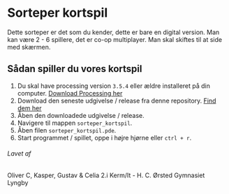 # Sorteper kortspil
Dette sorteper er det som du kender, dette er bare en digital version.
Man kan være 2 - 6 spillere, det er co-op multiplayer. Man skal skiftes til at side med skærmen.

## Sådan spiller du vores kortspil
1. Du skal have processing version `3.5.4` eller ældre installeret på din computer. [Download Processing her](https://processing.org/download/)
1. Download den seneste udgivelse / release fra denne repository. [Find dem her](https://github.com/orc13a/Sorteper-kortspil/releases)
1. Åben den downloadede udgivelse / release.
1. Navigere til mappen `sorteper_kortspil`.
1. Åben filen `sorteper_kortspil.pde`.
1. Start programmet / spillet, oppe i højre hjørne eller `ctrl + r`.

###### Lavet af 
Oliver C, Kasper, Gustav & Celia
2.i Kerm/It - H. C. Ørsted Gymnasiet Lyngby